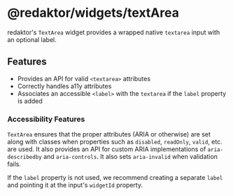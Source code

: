 # @redaktor/widgets/textArea

redaktor's `TextArea` widget provides a wrapped native `textarea` input with an optional label.

## Features

- Provides an API for valid `<textarea>` attributes
- Correctly handles a11y attributes
- Associates an accessible `<label>` with the `textarea` if the `label` property is added

### Accessibility Features

`TextArea` ensures that the proper attributes (ARIA or otherwise) are set along with classes when properties such as `disabled`, `readOnly`, `valid`, etc. are used. It also provides an API for custom ARIA implementations of `aria-describedby` and `aria-controls`. It also sets `aria-invalid` when validation fails.

If the `label` property is not used, we recommend creating a separate `label` and pointing it at the input's `widgetId` property.
